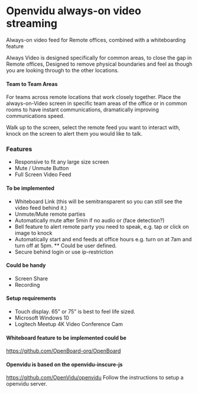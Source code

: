# Openvidu always-on video streaming
Always-on video feed for Remote offices, combined with a whiteboarding feature


Always Video is designed specifically for common areas, to close the gap in Remote offices, Designed to remove physical boundaries and feel as though you are looking through to the other locations.

#### Team to Team Areas
For teams across remote locations that work closely together. Place the always-on-Video screen in specific team areas of the office or in common rooms to have instant communications, dramatically improving communications speed.

Walk up to the screen, select the remote feed you want to interact with, knock on the screen to alert them you would like to talk.

### Features
* Responsive to fit any large size screen
* Mute / Unmute Button
* Full Screen Video Feed

#### To be implemented
* Whiteboard Link  (this will be semitransparent so you can still see the video feed behind it.)
* Unmute/Mute remote parties
* Automatically mute after 5min if no audio or (face detection?)
* Bell feature to alert remote party you need to speak, e.g. tap or click on image to knock
* Automatically start and end feeds at office hours e.g. turn on at 7am and turn off at 5pm. 
** Could be user defined.
* Secure behind login or use ip-restriction

#### Could be handy
* Screen Share
* Recording

#### Setup requirements
* Touch display. 65” or 75” is best to feel life sized. 
* Microsoft Windows 10
* Logitech Meetup 4K Video Conference Cam

#### Whiteboard feature to be implemented could be
https://github.com/OpenBoard-org/OpenBoard

#### Openvidu is based on the openvidu-inscure-js
https://github.com/OpenVidu/openvidu
Follow the instructions to setup a openvidu server.

